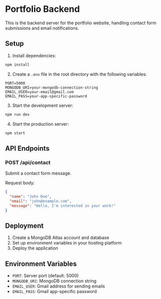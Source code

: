 # Portfolio Backend

This is the backend server for the portfolio website, handling contact form submissions and email notifications.

## Setup

1. Install dependencies:
```bash
npm install
```

2. Create a `.env` file in the root directory with the following variables:
```
PORT=5000
MONGODB_URI=your-mongodb-connection-string
EMAIL_USER=your-email@gmail.com
EMAIL_PASS=your-app-specific-password
```

3. Start the development server:
```bash
npm run dev
```

4. Start the production server:
```bash
npm start
```

## API Endpoints

### POST /api/contact
Submit a contact form message.

Request body:
```json
{
  "name": "John Doe",
  "email": "john@example.com",
  "message": "Hello, I'm interested in your work!"
}
```

## Deployment

1. Create a MongoDB Atlas account and database
2. Set up environment variables in your hosting platform
3. Deploy the application

## Environment Variables

- `PORT`: Server port (default: 5000)
- `MONGODB_URI`: MongoDB connection string
- `EMAIL_USER`: Gmail address for sending emails
- `EMAIL_PASS`: Gmail app-specific password 